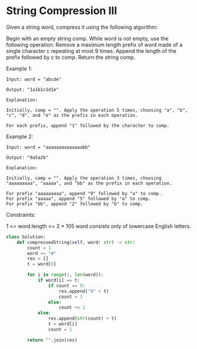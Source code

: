 # String Compression III

Given a string word, compress it using the following algorithm:

Begin with an empty string comp. While word is not empty, use the following operation:
Remove a maximum length prefix of word made of a single character c repeating at most 9 times.
Append the length of the prefix followed by c to comp.
Return the string comp.

Example 1:

```text
Input: word = "abcde"

Output: "1a1b1c1d1e"

Explanation:

Initially, comp = "". Apply the operation 5 times, choosing "a", "b", "c", "d", and "e" as the prefix in each operation.

For each prefix, append "1" followed by the character to comp.
```

Example 2:

```text
Input: word = "aaaaaaaaaaaaaabb"

Output: "9a5a2b"

Explanation:

Initially, comp = "". Apply the operation 3 times, choosing "aaaaaaaaa", "aaaaa", and "bb" as the prefix in each operation.

For prefix "aaaaaaaaa", append "9" followed by "a" to comp.
For prefix "aaaaa", append "5" followed by "a" to comp.
For prefix "bb", append "2" followed by "b" to comp.
```

Constraints:

1 <= word.length <= 2 * 105
word consists only of lowercase English letters.

```python
class Solution:
    def compressedString(self, word: str) -> str:
        count = 1
        word += "#"
        res = []
        t = word[0]

        for i in range(1, len(word)):
            if word[i] == t:
                if count == 9:
                    res.append("9" + t)
                    count = 1
                else:
                    count += 1
            else:
                res.append(str(count) + t)
                t = word[i]
                count = 1

        return "".join(res)

```
